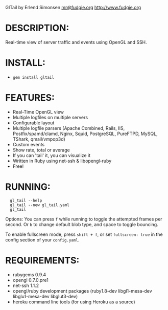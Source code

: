 GlTail
    by Erlend Simonsen <mr@fudgie.org>
    http://www.fudgie.org

# DESCRIPTION:
  Real-time view of server traffic and events using OpenGL and SSH.

# INSTALL:
  * `gem install gltail`

# FEATURES:
  * Real-Time OpenGL view
  * Multiple logfiles on multiple servers
  * Configurable layout
  * Multiple logfile parsers
  (Apache Combined, Rails, IIS, Postfix/spamd/clamd, Nginx, Squid, PostgreSQL, PureFTPD, MySQL, TShark, qmail/vmpop3d)
  * Custom events
  * Show rate, total or average
  * If you can 'tail' it, you can visualize it
  * Written in Ruby using net-ssh & libopengl-ruby
  * Free!

# RUNNING:
```
  gl_tail --help
  gl_tail --new gl_tail.yaml
  gl_tail
```
Options:
  You can press `f` while running to toggle the attempted frames per second. Or `b`
  to change default blob type, and space to toggle bouncing.

  To enable fullscreen mode, press `shift + f`, or set `fullscreen: true` in the config section of your `config.yaml`.

# REQUIREMENTS:
  * rubygems    0.9.4
  * opengl      0.7.0.pre1
  * net-ssh     1.1.2
  * opengl/ruby development packages (ruby1.8-dev libgl1-mesa-dev libglu1-mesa-dev libglut3-dev)
  * heroku command line tools (for using Heroku as a source)